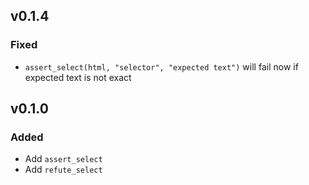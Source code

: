 ## v0.1.4

### Fixed
- `assert_select(html, "selector", "expected text")` will fail now if expected text is not exact

## v0.1.0

### Added
- Add `assert_select`
- Add `refute_select`